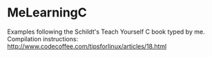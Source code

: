 # MeLearningC
Examples following the Schildt's Teach Yourself C book typed by me.  
Compilation instructions: http://www.codecoffee.com/tipsforlinux/articles/18.html
